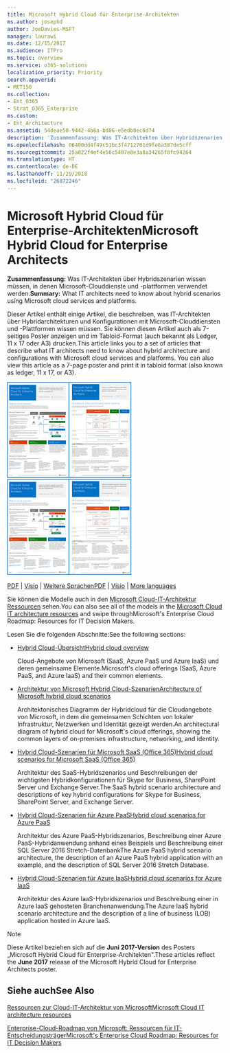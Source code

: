 ```yaml
---
title: Microsoft Hybrid Cloud für Enterprise-Architekten
ms.author: josephd
author: JoeDavies-MSFT
manager: laurawi
ms.date: 12/15/2017
ms.audience: ITPro
ms.topic: overview
ms.service: o365-solutions
localization_priority: Priority
search.appverid:
- MET150
ms.collection:
- Ent_O365
- Strat_O365_Enterprise
ms.custom:
- Ent_Architecture
ms.assetid: 54deae50-9442-4b6a-bd86-e5edb0ec6d74
description: 'Zusammenfassung: Was IT-Architekten über Hybridszenarien wissen müssen, in denen Microsoft-Clouddienste und -plattformen verwendet werden.'
ms.openlocfilehash: 06400dd4f49c51bc3f4712701d9fe6a387de5cff
ms.sourcegitcommit: 25a022f4ef4e56c5407e8e3a8a34265f8fc94264
ms.translationtype: HT
ms.contentlocale: de-DE
ms.lasthandoff: 11/29/2018
ms.locfileid: "26872246"
---
```

# <a name="microsoft-hybrid-cloud-for-enterprise-architects"></a><span data-ttu-id="a79d1-103">Microsoft Hybrid Cloud für Enterprise-Architekten</span><span class="sxs-lookup"><span data-stu-id="a79d1-103">Microsoft Hybrid Cloud for Enterprise Architects</span></span>

 <span data-ttu-id="a79d1-104">**Zusammenfassung:** Was IT-Architekten über Hybridszenarien wissen müssen, in denen Microsoft-Clouddienste und -plattformen verwendet werden.</span><span class="sxs-lookup"><span data-stu-id="a79d1-104">**Summary:** What IT architects need to know about hybrid scenarios using Microsoft cloud services and platforms.</span></span>
  
<span data-ttu-id="a79d1-p101">Dieser Artikel enthält einige Artikel, die beschreiben, was IT-Architekten über Hybridarchitekturen und Konfigurationen mit Microsoft-Clouddiensten und -Plattformen wissen müssen. Sie können diesen Artikel auch als 7-seitiges Poster anzeigen und im Tabloid-Format (auch bekannt als Ledger, 11 x 17 oder A3) drucken.</span><span class="sxs-lookup"><span data-stu-id="a79d1-p101">This article links you to a set of articles that describe what IT architects need to know about hybrid architecture and configurations with Microsoft cloud services and platforms. You can also view this article as a 7-page poster and print it in tabloid format (also known as ledger, 11 x 17, or A3).</span></span>
  
<span data-ttu-id="a79d1-107">[![Miniaturbild für das Microsoft-Cloud-Hybridmodell](media/Hybrid-Poster/Hybrid-Cloud-Thumbnail.png)](https://www.microsoft.com/download/details.aspx?id=54424
)</span><span class="sxs-lookup"><span data-stu-id="a79d1-107">[![Thumb image for the Microsoft hybrid cloud model](media/Hybrid-Poster/Hybrid-Cloud-Thumbnail.png)](https://www.microsoft.com/download/details.aspx?id=54424
)</span></span>
  
<span data-ttu-id="a79d1-108">[PDF](https://go.microsoft.com/fwlink/p/?linkid=842082) | [Visio](https://go.microsoft.com/fwlink/p/?linkid=842083) | 
[Weitere Sprachen](https://www.microsoft.com/download/details.aspx?id=54424)</span><span class="sxs-lookup"><span data-stu-id="a79d1-108">[PDF](https://go.microsoft.com/fwlink/p/?linkid=842082) | [Visio](https://go.microsoft.com/fwlink/p/?linkid=842083) | 
[More languages](https://www.microsoft.com/download/details.aspx?id=54424)</span></span>
  
<span data-ttu-id="a79d1-109">Sie können die Modelle auch in den [Microsoft Cloud-IT-Architektur Ressourcen](microsoft-cloud-it-architecture-resources.md) sehen.</span><span class="sxs-lookup"><span data-stu-id="a79d1-109">You can also see all of the models in the [Microsoft Cloud IT architecture resources](microsoft-cloud-it-architecture-resources.md) and swipe throughMicrosoft's Enterprise Cloud Roadmap: Resources for IT Decision Makers.</span></span>
  
<span data-ttu-id="a79d1-110">Lesen Sie die folgenden Abschnitte:</span><span class="sxs-lookup"><span data-stu-id="a79d1-110">See the following sections:</span></span>
  
- [<span data-ttu-id="a79d1-111">Hybrid Cloud-Übersicht</span><span class="sxs-lookup"><span data-stu-id="a79d1-111">Hybrid cloud overview</span></span>](hybrid-cloud-overview.md)
    
    <span data-ttu-id="a79d1-112">Cloud-Angebote von Microsoft (SaaS, Azure PaaS und Azure IaaS) und deren gemeinsame Elemente.</span><span class="sxs-lookup"><span data-stu-id="a79d1-112">Microsoft's cloud offerings (SaaS, Azure PaaS, and Azure IaaS) and their common elements.</span></span>
    
- [<span data-ttu-id="a79d1-113">Architektur von Microsoft Hybrid Cloud-Szenarien</span><span class="sxs-lookup"><span data-stu-id="a79d1-113">Architecture of Microsoft hybrid cloud scenarios</span></span>](architecture-of-microsoft-hybrid-cloud-scenarios.md)
    
    <span data-ttu-id="a79d1-114">Architektonisches Diagramm der Hybridcloud für die Cloudangebote von Microsoft, in dem die gemeinsamen Schichten von lokaler Infrastruktur, Netzwerken und Identität gezeigt werden.</span><span class="sxs-lookup"><span data-stu-id="a79d1-114">An architectural diagram of hybrid cloud for Microsoft's cloud offerings, showing the common layers of on-premises infrastructure, networking, and identity.</span></span>
    
- [<span data-ttu-id="a79d1-115">Hybrid Cloud-Szenarien für Microsoft SaaS (Office 365)</span><span class="sxs-lookup"><span data-stu-id="a79d1-115">Hybrid cloud scenarios for Microsoft SaaS (Office 365)</span></span>](hybrid-cloud-scenarios-for-microsoft-saas-office-365.md)
    
    <span data-ttu-id="a79d1-116">Architektur des SaaS-Hybridszenarios und Beschreibungen der wichtigsten Hybridkonfigurationen für Skype for Business, SharePoint Server und Exchange Server.</span><span class="sxs-lookup"><span data-stu-id="a79d1-116">The SaaS hybrid scenario architecture and descriptions of key hybrid configurations for Skype for Business, SharePoint Server, and Exchange Server.</span></span>
    
- [<span data-ttu-id="a79d1-117">Hybrid Cloud-Szenarien für Azure PaaS</span><span class="sxs-lookup"><span data-stu-id="a79d1-117">Hybrid cloud scenarios for Azure PaaS</span></span>](hybrid-cloud-scenarios-for-azure-paas.md)
    
    <span data-ttu-id="a79d1-118">Architektur des Azure PaaS-Hybridszenarios, Beschreibung einer Azure PaaS-Hybridanwendung anhand eines Beispiels und Beschreibung einer SQL Server 2016 Stretch-Datenbank</span><span class="sxs-lookup"><span data-stu-id="a79d1-118">The Azure PaaS hybrid scenario architecture, the description of an Azure PaaS hybrid application with an example, and the description of SQL Server 2016 Stretch Database.</span></span>
    
- [<span data-ttu-id="a79d1-119">Hybrid Cloud-Szenarien für Azure IaaS</span><span class="sxs-lookup"><span data-stu-id="a79d1-119">Hybrid cloud scenarios for Azure IaaS</span></span>](hybrid-cloud-scenarios-for-azure-iaas.md)
    
    <span data-ttu-id="a79d1-120">Architektur des Azure IaaS-Hybridszenarios und Beschreibung einer in Azure IaaS gehosteten Branchenanwendung.</span><span class="sxs-lookup"><span data-stu-id="a79d1-120">The Azure IaaS hybrid scenario architecture and the description of a line of business (LOB) application hosted in Azure IaaS.</span></span>
    
> [!NOTE]
> <span data-ttu-id="a79d1-121">Diese Artikel beziehen sich auf die **Juni 2017-Version** des Posters „Microsoft Hybrid Cloud für Enterprise-Architekten".</span><span class="sxs-lookup"><span data-stu-id="a79d1-121">These articles reflect the **June 2017** release of the Microsoft Hybrid Cloud for Enterprise Architects poster.</span></span>
  
## <a name="see-also"></a><span data-ttu-id="a79d1-122">Siehe auch</span><span class="sxs-lookup"><span data-stu-id="a79d1-122">See Also</span></span>

[<span data-ttu-id="a79d1-123">Ressourcen zur Cloud-IT-Architektur von Microsoft</span><span class="sxs-lookup"><span data-stu-id="a79d1-123">Microsoft Cloud IT architecture resources</span></span>](microsoft-cloud-it-architecture-resources.md)

[<span data-ttu-id="a79d1-124">Enterprise-Cloud-Roadmap von Microsoft: Ressourcen für IT-Entscheidungsträger</span><span class="sxs-lookup"><span data-stu-id="a79d1-124">Microsoft's Enterprise Cloud Roadmap: Resources for IT Decision Makers</span></span>](https://sway.com/FJ2xsyWtkJc2taRD)



